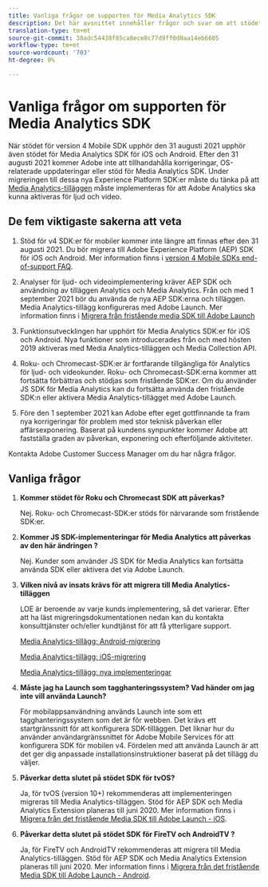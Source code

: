 ```yaml
---
title: Vanliga frågor om supporten för Media Analytics SDK
description: Det här avsnittet innehåller frågor och svar om att stödet för SDK:er för Media Analytics har upphört.
translation-type: tm+mt
source-git-commit: 38adc54438f85ca8ece8c77d9ff0d0aa14eb6605
workflow-type: tm+mt
source-wordcount: '703'
ht-degree: 0%

---
```



# Vanliga frågor om supporten för Media Analytics SDK

När stödet för version 4 Mobile SDK upphör den 31 augusti 2021 upphör även stödet för Media Analytics SDK för iOS och Android. Efter den 31 augusti 2021 kommer Adobe inte att tillhandahålla korrigeringar, OS-relaterade uppdateringar eller stöd för Media Analytics SDK.  Under migreringen till dessa nya Experience Platform SDK:er måste du tänka på att [Media Analytics-tilläggen](https://aep-sdks.gitbook.io/docs/using-mobile-extensions/adobe-media-analytics) måste implementeras för att Adobe Analytics ska kunna aktiveras för ljud och video.

## De fem viktigaste sakerna att veta

1. Stöd för v4 SDK:er för mobiler kommer inte längre att finnas efter den 31 augusti 2021. Du bör migrera till Adobe Experience Platform (AEP) SDK för iOS och Android. Mer information finns i [version 4 Mobile SDKs end-of-support FAQ](https://aep-sdks.gitbook.io/docs/version-4-sdk-end-of-support-faq).

1. Analyser för ljud- och videoimplementering kräver AEP SDK och användning av tilläggen Analytics och Media Analytics. Från och med 1 september 2021 bör du använda de nya AEP SDK:erna och tilläggen.  Media Analytics-tillägg konfigureras med Adobe Launch.  Mer information finns i [Migrera från fristående media SDK till Adobe Launch](https://docs.adobe.com/content/help/en/media-analytics/using/sdk-implement/sdk-to-launch/sdk-to-launch-migration.html)

1. Funktionsutvecklingen har upphört för Media Analytics SDK:er för iOS och Android.  Nya funktioner som introducerades från och med hösten 2019 aktiveras med Media Analytics-tilläggen och Media Collection API.

1. Roku- och Chromecast-SDK:er är fortfarande tillgängliga för Analytics för ljud- och videokunder. Roku- och Chromecast-SDK:erna kommer att fortsätta förbättras och stödjas som fristående SDK:er.  Om du använder JS SDK för Media Analytics kan du fortsätta använda den fristående SDK:n eller aktivera Media Analytics-tillägget med Adobe Launch.

1. Före den 1 september 2021 kan Adobe efter eget gottfinnande ta fram nya korrigeringar för problem med stor teknisk påverkan eller affärsexponering. Baserat på kundens synpunkter kommer Adobe att fastställa graden av påverkan, exponering och efterföljande aktiviteter.

Kontakta Adobe Customer Success Manager om du har några frågor.

## Vanliga frågor

1. **Kommer stödet för Roku och Chromecast SDK att påverkas? &#x200B;**

   Nej.  Roku- och Chromecast-SDK:er stöds för närvarande som fristående SDK:er. &#x200B; &#x200B;
1. **Kommer JS SDK-implementeringar för Media Analytics att påverkas av den här ändringen &#x200B;?**

   Nej.  Kunder som använder JS SDK för Media Analytics kan fortsätta använda SDK eller aktivera det via Adobe Launch.
&#x200B;
1. **Vilken nivå av insats krävs för att migrera till Media Analytics-tilläggen&#x200B;**

   LOE är beroende av varje kunds implementering, så det varierar.  Efter att ha läst migreringsdokumentationen nedan kan du kontakta konsulttjänster och/eller kundtjänst för att få ytterligare support.

   [Media Analytics-tillägg: Android-migrering](https://docs.adobe.com/content/help/en/media-analytics/using/sdk-implement/sdk-to-launch/sdk-to-launch-migration-platforms/sdk-to-launch-migration-android.html)

   [Media Analytics-tillägg: iOS-migrering](https://docs.adobe.com/content/help/en/media-analytics/using/sdk-implement/sdk-to-launch/sdk-to-launch-migration-platforms/sdk-to-launch-migration-ios.html)

   [Media Analytics-tillägg: nya implementeringar](https://aep-sdks.gitbook.io/docs/using-mobile-extensions/adobe-media-analytics)

1. **Måste jag ha Launch som tagghanteringssystem? Vad händer om jag inte vill använda Launch?**

   För mobilappsanvändning används Launch inte som ett tagghanteringssystem som det är för webben.  Det krävs ett startgränssnitt för att konfigurera SDK-tilläggen. Det liknar hur du använder användargränssnittet för Adobe Mobile Services för att konfigurera SDK för mobilen v4. Fördelen med att använda Launch är att det ger dig anpassade installationsinstruktioner baserat på det tillägg du väljer.

1. **Påverkar detta slutet på stödet SDK för tvOS?**

   Ja, för tvOS (version 10+) rekommenderas att implementeringen migreras till Media Analytics-tilläggen.  Stöd för AEP SDK och Media Analytics Extension planeras till juni 2020.  Mer information finns i [Migrera från det fristående Media SDK till Adobe Launch - iOS](https://docs.adobe.com/content/help/en/media-analytics/using/sdk-implement/sdk-to-launch/sdk-to-launch-migration-platforms/sdk-to-launch-migration-ios.html).

1. **Påverkar detta slutet på stödet SDK för FireTV och AndroidTV &#x200B;?**

   Ja, för FireTV och AndroidTV rekommenderas att migrera till Media Analytics-tilläggen.  Stöd för AEP SDK och Media Analytics Extension planeras till juni 2020.  Mer information finns i [Migrera från det fristående Media SDK till Adobe Launch - Android](https://docs.adobe.com/content/help/en/media-analytics/using/sdk-implement/sdk-to-launch/sdk-to-launch-migration-platforms/sdk-to-launch-migration-android.html).
